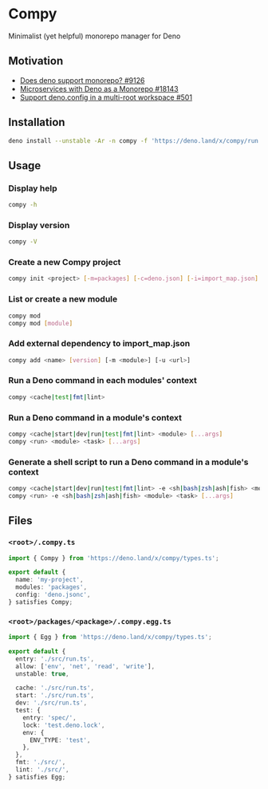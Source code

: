 # Compy
Minimalist (yet helpful) monorepo manager for Deno

## Motivation

- [Does deno support monorepo? #9126](https://github.com/denoland/deno/discussions/9126)
- [Microservices with Deno as a Monorepo #18143](https://github.com/denoland/deno/discussions/18143)
- [Support deno.config in a multi-root workspace #501](https://github.com/denoland/vscode_deno/issues/501)

## Installation

```sh
deno install --unstable -Ar -n compy -f 'https://deno.land/x/compy/run.ts'
```

## Usage

### Display help

```sh
compy -h
```

### Display version

```sh
compy -V
```

### Create a new Compy project

```sh
compy init <project> [-m=packages] [-c=deno.json] [-i=import_map.json]
```

### List or create a new module

```sh
compy mod
compy mod [module]
```

### Add external dependency to import_map.json

```sh
compy add <name> [version] [-m <module>] [-u <url>]
```

### Run a Deno command in each modules' context

```sh
compy <cache|test|fmt|lint>
```

### Run a Deno command in a module's context

```sh
compy <cache|start|dev|run|test|fmt|lint> <module> [...args]
compy <run> <module> <task> [...args]
```

### Generate a shell script to run a Deno command in a module's context

```sh
compy <cache|start|dev|run|test|fmt|lint> -e <sh|bash|zsh|ash|fish> <module> [...args]
compy <run> -e <sh|bash|zsh|ash|fish> <module> <task> [...args]
```

## Files

### `<root>/.compy.ts`

```typescript
import { Compy } from 'https://deno.land/x/compy/types.ts';

export default {
  name: 'my-project',
  modules: 'packages',
  config: 'deno.jsonc',
} satisfies Compy;
```

### `<root>/packages/<package>/.compy.egg.ts`

```typescript
import { Egg } from 'https://deno.land/x/compy/types.ts';

export default {
  entry: './src/run.ts',
  allow: ['env', 'net', 'read', 'write'],
  unstable: true,

  cache: './src/run.ts',
  start: './src/run.ts',
  dev: './src/run.ts',
  test: {
    entry: 'spec/',
    lock: 'test.deno.lock',
    env: {
      ENV_TYPE: 'test',
    },
  },
  fmt: './src/',
  lint: './src/',
} satisfies Egg;
```
